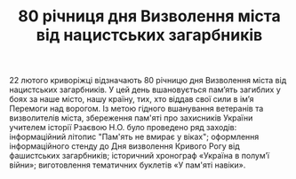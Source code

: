 ﻿---
title: 80 річниця дня Визволення міста від нацистських загарбників
---

22 лютого криворіжці відзначають 80 річницю дня Визволення міста від нацистських загарбників. У цей день вшановується пам’ять загиблих у боях за наше місто, нашу країну, тих, хто віддав свої сили в ім’я Перемоги над ворогом. Із метою гідного вшанування ветеранів та визволителів міста, збереження пам'яті про захисників України учителем історії Рзаєвою Н.О. було проведено  ряд заходів:  інформаційний літопис "Пам'ять не вмирає у віках"; оформлення інформаційного стенду до Дня визволення Кривого Рогу від фашистських  загарбників; історичний хронограф «Україна в полум’ї війни»; виготовлення тематичних буклетів «У пам'яті навіки».

<slideshow />
